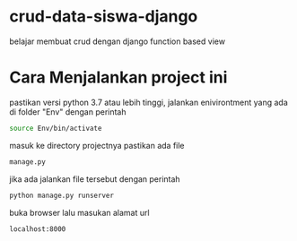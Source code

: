 # crud-data-siswa-django
belajar membuat crud dengan django function based view


# Cara Menjalankan project ini
pastikan versi python 3.7 atau lebih tinggi,
jalankan enivirontment yang ada di folder "Env" dengan perintah 
```bash
source Env/bin/activate
```
masuk ke directory projectnya
pastikan ada file 
```python
manage.py
```
jika ada jalankan file tersebut dengan perintah
```python
python manage.py runserver
```
buka browser lalu masukan alamat url
```bash
localhost:8000
```

